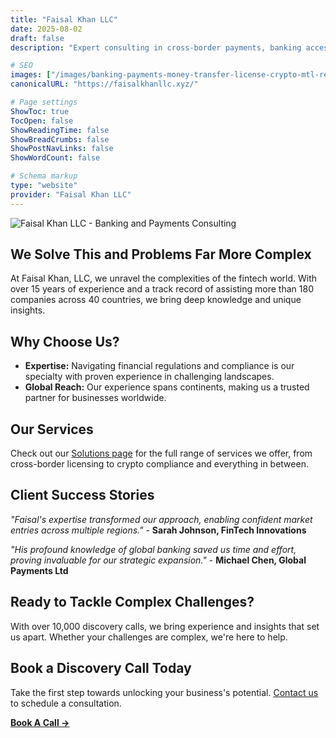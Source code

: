 ```yaml
---
title: "Faisal Khan LLC"
date: 2025-08-02
draft: false
description: "Expert consulting in cross-border payments, banking access, licensing, and crypto compliance. Helping businesses navigate regulated financial services globally."

# SEO
images: ["/images/banking-payments-money-transfer-license-crypto-mtl-remittances-msb-friendly-banks.webp"]
canonicalURL: "https://faisalkhanllc.xyz/"

# Page settings
ShowToc: true
TocOpen: false
ShowReadingTime: false
ShowBreadCrumbs: false
ShowPostNavLinks: false
ShowWordCount: false

# Schema markup
type: "website"
provider: "Faisal Khan LLC"
---
```


![Faisal Khan LLC - Banking and Payments Consulting](/images/banking-payments-money-transfer-license-crypto-mtl-remittances-msb-friendly-banks.webp)

## We Solve This and Problems Far More Complex

At Faisal Khan, LLC, we unravel the complexities of the fintech world. With over 15 years of experience and a track record of assisting more than 180 companies across 40 countries, we bring deep knowledge and unique insights.

## Why Choose Us?

- **Expertise:** Navigating financial regulations and compliance is our specialty with proven experience in challenging landscapes.
- **Global Reach:** Our experience spans continents, making us a trusted partner for businesses worldwide.

## Our Services

Check out our [Solutions page](/solutions/) for the full range of services we offer, from cross-border licensing to crypto compliance and everything in between.

## Client Success Stories

*"Faisal's expertise transformed our approach, enabling confident market entries across multiple regions."* - **Sarah Johnson, FinTech Innovations**

*"His profound knowledge of global banking saved us time and effort, proving invaluable for our strategic expansion."* - **Michael Chen, Global Payments Ltd**

## Ready to Tackle Complex Challenges?

With over 10,000 discovery calls, we bring experience and insights that set us apart. Whether your challenges are complex, we're here to help.

## Book a Discovery Call Today

Take the first step towards unlocking your business's potential. [Contact us](/contact/) to schedule a consultation.

**[Book A Call →](/book-a-call/)**